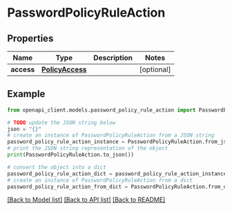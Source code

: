 # PasswordPolicyRuleAction


## Properties

Name | Type | Description | Notes
------------ | ------------- | ------------- | -------------
**access** | [**PolicyAccess**](PolicyAccess.md) |  | [optional] 

## Example

```python
from openapi_client.models.password_policy_rule_action import PasswordPolicyRuleAction

# TODO update the JSON string below
json = "{}"
# create an instance of PasswordPolicyRuleAction from a JSON string
password_policy_rule_action_instance = PasswordPolicyRuleAction.from_json(json)
# print the JSON string representation of the object
print(PasswordPolicyRuleAction.to_json())

# convert the object into a dict
password_policy_rule_action_dict = password_policy_rule_action_instance.to_dict()
# create an instance of PasswordPolicyRuleAction from a dict
password_policy_rule_action_from_dict = PasswordPolicyRuleAction.from_dict(password_policy_rule_action_dict)
```
[[Back to Model list]](../README.md#documentation-for-models) [[Back to API list]](../README.md#documentation-for-api-endpoints) [[Back to README]](../README.md)


